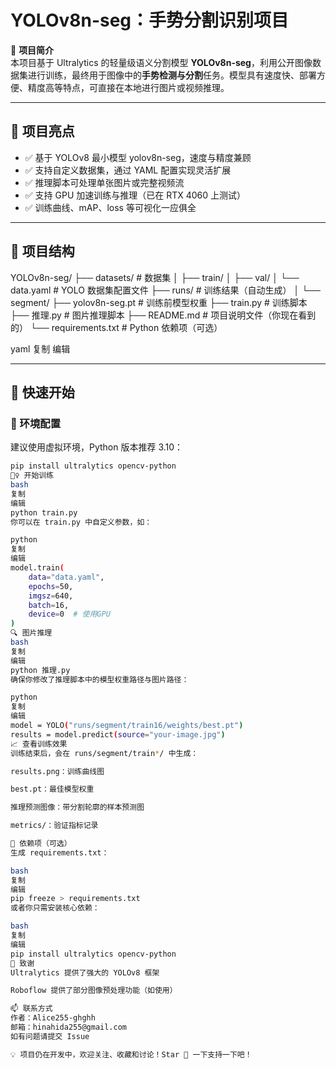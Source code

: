 # YOLOv8n-seg：手势分割识别项目

🎯 **项目简介**  
本项目基于 Ultralytics 的轻量级语义分割模型 **YOLOv8n-seg**，利用公开图像数据集进行训练，最终用于图像中的**手势检测与分割**任务。模型具有速度快、部署方便、精度高等特点，可直接在本地进行图片或视频推理。

---

## 🌟 项目亮点

- ✅ 基于 YOLOv8 最小模型 yolov8n-seg，速度与精度兼顾  
- ✅ 支持自定义数据集，通过 YAML 配置实现灵活扩展  
- ✅ 推理脚本可处理单张图片或完整视频流  
- ✅ 支持 GPU 加速训练与推理（已在 RTX 4060 上测试）  
- ✅ 训练曲线、mAP、loss 等可视化一应俱全  

---

## 📂 项目结构

YOLOv8n-seg/
├── datasets/ # 数据集
│ ├── train/
│ ├── val/
│ └── data.yaml # YOLO 数据集配置文件
├── runs/ # 训练结果（自动生成）
│ └── segment/
├── yolov8n-seg.pt # 训练前模型权重
├── train.py # 训练脚本
├── 推理.py # 图片推理脚本
├── README.md # 项目说明文件（你现在看到的）
└── requirements.txt # Python 依赖项（可选）

yaml
复制
编辑

---

## 🚀 快速开始

### 🔧 环境配置

建议使用虚拟环境，Python 版本推荐 3.10：

```bash
pip install ultralytics opencv-python
🏋️‍♀️ 开始训练
bash
复制
编辑
python train.py
你可以在 train.py 中自定义参数，如：

python
复制
编辑
model.train(
    data="data.yaml",
    epochs=50,
    imgsz=640,
    batch=16,
    device=0  # 使用GPU
)
🔍 图片推理
bash
复制
编辑
python 推理.py
确保你修改了推理脚本中的模型权重路径与图片路径：

python
复制
编辑
model = YOLO("runs/segment/train16/weights/best.pt")
results = model.predict(source="your-image.jpg")
📈 查看训练效果
训练结束后，会在 runs/segment/train*/ 中生成：

results.png：训练曲线图

best.pt：最佳模型权重

推理预测图像：带分割轮廓的样本预测图

metrics/：验证指标记录

📄 依赖项（可选）
生成 requirements.txt：

bash
复制
编辑
pip freeze > requirements.txt
或者你只需安装核心依赖：

bash
复制
编辑
pip install ultralytics opencv-python
🙏 致谢
Ultralytics 提供了强大的 YOLOv8 框架

Roboflow 提供了部分图像预处理功能（如使用）

📫 联系方式
作者：Alice255-ghghh
邮箱：hinahida255@gmail.com
如有问题请提交 Issue

💡 项目仍在开发中，欢迎关注、收藏和讨论！Star 🌟 一下支持一下吧！
